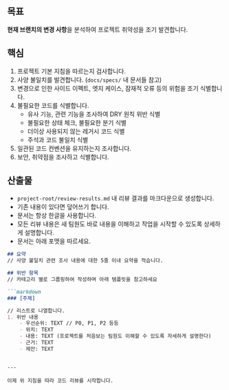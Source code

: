 ## 목표
**현재 브랜치의 변경 사항**을 분석하여 프로젝트 취약성을 조기 발견합니다.

## 핵심
1. 프로젝트 기본 지침을 따르는지 검사합니다.
2. 사양 불일치를 발견합니다. (`docs/specs/` 내 문서들 참고)
3. 변경으로 인한 사이드 이펙트, 엣지 케이스, 잠재적 오류 등의 위험을 조기 식별합니다.
4. 불필요한 코드를 식별합니다.
   - 유사 기능, 관련 기능을 조사하여 DRY 원칙 위반 식별
   - 불필요한 상태 체크, 불필요한 분기 식별
   - 더이상 사용되지 않는 레거시 코드 식별
   - 주석과 코드 불일치 식별
5. 일관된 코드 컨벤션을 유지하는지 조사합니다.
6. 보안, 취약점을 조사하고 식별합니다.

## 산출물 
- `project-root/review-results.md` 내 리뷰 결과를 마크다운으로 생성합니다.
- 기존 내용이 있다면 덮어쓰기 합니다.
- 문서는 항상 한글을 사용합니다.
- 모든 리뷰 내용은 새 팀원도 바로 내용을 이해하고 작업을 시작할 수 있도록 상세하게 설명합니다.
- 문서는 아래 포맷을 따르세요.

```markdown
## 요약
// 사양 불일치 관련 조사 내용에 대한 5줄 이내 요약을 적습니다.

## 위반 항목
// 카테고리 별로 그룹핑하여 작성하며 아래 템플릿을 참고하세요

```markdown
### [주제]

// 리스트로 나열합니다.
1. 위반 내용
    - 우선순위: TEXT // P0, P1, P2 등등
    - 위치: TEXT
    - 내용: TEXT (프로젝트를 처음보는 팀원도 이해할 수 있도록 자세하게 설명한다)
    - 근거: TEXT
    - 제안: TEXT
```

```

---

이제 위 지침을 따라 코드 리뷰를 시작합니다.